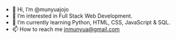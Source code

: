 - 👋 Hi, I’m @munyuajojo
- 👀 I’m interested in Full Stack Web Development.
- 🌱 I’m currently learning Python, HTML, CSS, JavaScript & SQL.
- 📫 How to reach me jnmunyua@gmail.com



<img src="/Capture 2.JPG" alt="">

<!---
munyuajojo/munyuajojo is a ✨ special ✨ repository because its `README.md` (this file) appears on your GitHub profile.
You can click the Preview link to take a look at your changes.
--->
